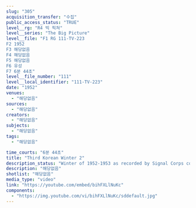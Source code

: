 ```yaml
---
slug: "305"
acquisition_transfer: "수집"
public_access_status: "TRUE"
level__rg: "R4 빅 픽쳐"
level__series: "The Big Picture"
level__file: "F1 RG 111-TV-223
F2 1952
F3 해당없음
F4 해당없음
F5 해당없음
F6 유성
F7 6분 44초"
level__file_number: "111"
level__local_identifier: "111-TV-223"
date: "1952"
venues: 
  - "해당없음"
sources: 
  - "해당없음"
creators: 
  - "해당없음"
subjects: 
  - "해당없음"
tags: 
  - "해당없음"

time_courts: "6분 44초"
title: "Third Korean Winter 2"
description_status: "Winter of 1952-1953 as recorded by Signal Corps combat photographers."
description: "해당없음"
shotlist: "해당없음"
media_type: "video"
link: "https://youtube.com/embed/bihFXLlNuKc"
components: 
  - "https://img.youtube.com/vi/bihFXLlNuKc/sddefault.jpg"
---
```


